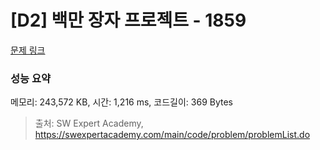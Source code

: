 # [D2] 백만 장자 프로젝트 - 1859 

[문제 링크](https://swexpertacademy.com/main/code/problem/problemDetail.do?contestProbId=AV5LrsUaDxcDFAXc) 

### 성능 요약

메모리: 243,572 KB, 시간: 1,216 ms, 코드길이: 369 Bytes



> 출처: SW Expert Academy, https://swexpertacademy.com/main/code/problem/problemList.do